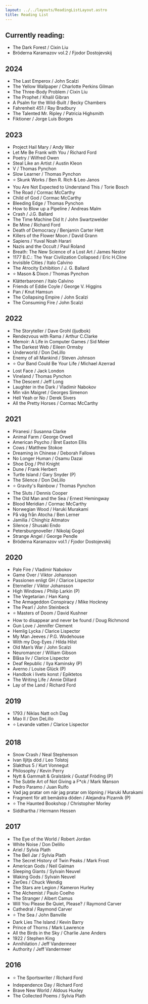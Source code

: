 ```yaml
---
layout: ../../layouts/ReadingListLayout.astro
title: Reading List
---
```

   
## Currently reading:
* The Dark Forest / Cixin Liu
* Bröderna Karamazov vol.2 / Fjodor Dostojevskij

## 2024
* The Last Emperox / John Scalzi
* The Yellow Wallpaper / Charlotte Perkins Gilman
* The Three-Body Problem / Cixin Liu
* The Prophet / Khalil Gibran
* A Psalm for the Wild-Built / Becky Chambers
* Fahrenheit 451 / Ray Bradbury
* The Talented Mr. Ripley / Patricia Highsmith
* Fiktioner / Jorge Luis Borges

## 2023
* Project Hail Mary / Andy Weir
* Let Me Be Frank with You / Richard Ford
* Poetry / Wilfred Owen
* Steal Like an Artist / Austin Kleon
* V / Thomas Pynchon
* Slow Learner / Thomas Pynchon
* ⭐️ Skunk Works / Ben R. Rich & Leo Janos
* You Are Not Expected to Understand This / Torie Bosch
* The Road / Cormac McCarthy
* Child of God / Cormac McCarthy
* Bleeding Edge / Thomas Pynchon
* How to Blow up a Pipeline / Andreas Malm
* Crash / J.G. Ballard
* The Time Machine Did It / John Swartzwelder
* Be Mine / Richard Ford
* Death of Democracy / Benjamin Carter Hett
* Killers of the Flower Moon / David Grann
* Sapiens / Yuval Noah Harari
* Nazis and the Occult / Paul Roland
* Breath: The New Science of a Lost Art / James Nestor
* 1177 B.C.: The Year Civilization Collapsed / Eric H.Cline
* Invisible Cities / Italo Calvino
* The Atrocity Exhibition / J. G. Ballard
* ⭐️ Mason & Dixon / Thomas Pynchon 
* Klätterbaronen / Italo Calvino
* Friends of Eddie Coyle / George V. Higgins
* Pan / Knut Hamsun
* The Collapsing Empire / John Scalzi
* The Consuming Fire / John Scalzi

## 2022
* The Storyteller / Dave Grohl (ljudbok)
* Rendezvous with Rama / Arthur C.Clarke 
* Memoir: A Life in Computer Games / Sid Meier 
* The Darkest Web / Eileen Ormsby
* Underworld / Don DeLillo
* Enemy of all Mankind / Steven Johnson
* ⭐️ Our Band Could Be Your Life / Michael Azerrad
* Lost Face / Jack London
* Vineland / Thomas Pynchon
* The Descent / Jeff Long
* Laughter in the Dark / Vladimir Nabokov
* Min vän Maigret / Georges Simenon 
* Hell Yeah or No / Derek Sivers
* All the Pretty Horses / Cormac McCarthy

## 2021
* Piranesi / Susanna Clarke
* Animal Farm / George Orwell
* American Psycho / Bret Easton Ellis
* Cows / Matthew Stokoe
* Dreaming in Chinese / Deborah Fallows
* No Longer Human / Osamu Dazai
* Shoe Dog / Phil Knight
* Dune / Frank Herbert
* Turtle Island / Gary Snyder (P)
* The Silence / Don DeLillo
* ⭐️  Gravity's Rainbow / Thomas Pynchon
* The Sluts / Dennis Cooper
* The Old Man and the Sea / Ernest Hemingway
* Blood Meridian / Cormac McCarthy
* Norwegian Wood / Haruki Murakami
* På väg från Atocha / Ben Lerner
* Jamilia / Chinghiz Aitmatov
* Silence / Shusaki Endo
* Petersburgnoveller / Nikolaj Gogol
* Strange Angel / George Pendle
* Bröderna Karamazov vol.1 / Fjodor Dostojevskij

## 2020
* Pale Fire / Vladimir Nabokov
* Game Over / Viktor Johansson
* Passionen enligt GH / Clarice Lispector
* Eterneller / Viktor Johansson
* High Windows / Philip Larkin (P)
* The Vegetarian / Han Kang
* The Armageddon Conspiracy / Mike Hockney
* The Pearl / John Steinbeck
* ⭐️  Masters of Doom / David Kushner
* How to disappear and never be found / Doug Richmond
* Gun Love / Jennifer Clement
* Hemlig Lycka / Clarice Lispector
* My Man Jeeves / P.G. Wodehouse
* With my Dog-Eyes / Hilda Hilst
* Old Man’s War / John Scalzi
* Neuromancer / William Gibson
* Blåsa liv / Clarice Lispector
* Deaf Republic / Ilya Kaminsky (P)
* Averno / Louise Glück (P)
* Handbok i livets konst / Epiktetos
* The Writing Life / Annie Dillard
* Lay of the Land / Richard Ford

## 2019
* 1793 / Niklas Natt och Dag
* Mao II / Don DeLillo
* ⭐️  Levande vatten / Clarice Lispector

## 2018
* Snow Crash / Neal Stephenson
* Ivan Iljitjs död / Leo Tolstoj
* Slakthus 5 / Kurt Vonnegut
* Philosophy / Kevin Perry
* Nytt & Gammalt & Gralstänk / Gustaf Fröding (P)
* The Subtle Art of Not Giving a F*ck / Mark Manson
* Pedro Paramo / Juan Rulfo
* Vad jag pratar om när jag pratar om löpning / Haruki Murakami
* Fragment för att bemästra döden / Alejandra Pizarnik (P)
* ⭐️  The Haunted Bookshop / Christopher Morley
* Siddhartha / Hermann Hessen

## 2017
* The Eye of the World / Robert Jordan
* White Noise / Don Delillo
* Ariel / Sylvia Plath
* The Bell Jar / Sylvia Plath
* The Secret History of Twin Peaks / Mark Frost
* American Gods / Neil Gaiman
* Sleeping Giants / Sylvain Neuvel
* Waking Gods / Sylvain Neuvel
* Zer0es / Chuck Wendig
* The Stars are Legion / Kameron Hurley
* The Alchemist / Paulo Coelho
* The Stranger / Albert Camus
* Will You Please Be Quiet, Please? / Raymond Carver
* Cathedral / Raymond Carver
* ⭐️ The Sea / John Banville
* Dark Lies The Island / Kevin Barry
* Prince of Thorns / Mark Lawrence
* All the Birds in the Sky / Charlie Jane Anders
* 1922 / Stephen King
* Annihilation / Jeff Vandermeer
* Authority / Jeff Vandermeer

## 2016
* ⭐️ The Sportswriter / Richard Ford
* Independence Day / Richard Ford
* Brave New World / Aldous Huxley
* The Collected Poems / Sylvia Plath
